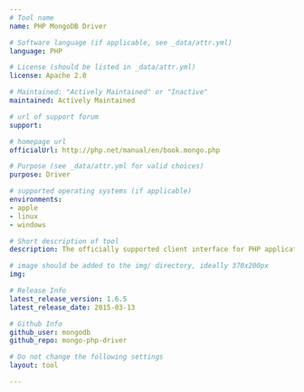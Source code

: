 ```yaml
---
# Tool name
name: PHP MongoDB Driver

# Software language (if applicable, see _data/attr.yml)
language: PHP

# License (should be listed in _data/attr.yml)
license: Apache 2.0

# Maintained: "Actively Maintained" or "Inactive"
maintained: Actively Maintained

# url of support forum
support: 

# homepage url
officialUrl: http://php.net/manual/en/book.mongo.php

# Purpose (see _data/attr.yml for valid choices)
purpose: Driver

# supported operating systems (if applicable)
environments:
- apple
- linux
- windows

# Short description of tool
description: The officially supported client interface for PHP applications.

# image should be added to the img/ directory, ideally 370x200px
img: 

# Release Info
latest_release_version: 1.6.5
latest_release_date: 2015-03-13

# Github Info
github_user: mongodb
github_repo: mongo-php-driver

# Do not change the following settings
layout: tool

---
```


